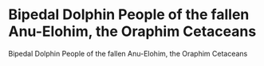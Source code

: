 # Bipedal Dolphin People of the fallen Anu-Elohim, the Oraphim Cetaceans

Bipedal Dolphin People of the fallen Anu-Elohim, the Oraphim Cetaceans